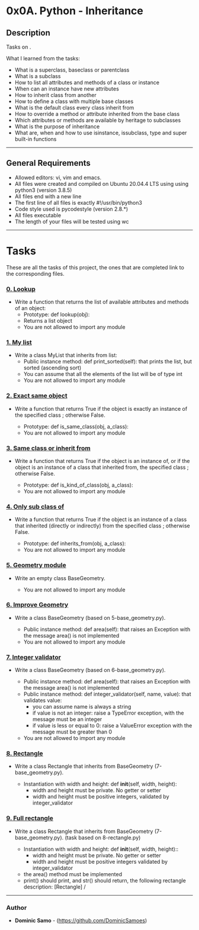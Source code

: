 # 0x0A. Python - Inheritance

## Description

Tasks on .

What I learned from the tasks:

* What is a superclass, baseclass or parentclass
* What is a subclass
* How to list all attributes and methods of a class or instance
* When can an instance have new attributes
* How to inherit class from another
* How to define a class with multiple base classes
* What is the default class every class inherit from
* How to override a method or attribute inherited from the base class
* Which attributes or methods are available by heritage to subclasses
* What is the purpose of inheritance
* What are, when and how to use isinstance, issubclass, type and super built-in functions

---

## General Requirements
* Allowed editors: vi, vim and emacs.
* All files were created and compiled on Ubuntu 20.04.4 LTS using using python3 (version 3.8.5)
* All files end with a new line
* The first line of all files is exactly #!/usr/bin/python3
* Code style used is pycodestyle (version 2.8.*)
* All files executable
* The length of your files will be tested using wc
---

# Tasks

These are all the tasks of this project, the ones that are completed link to the corresponding files.

### [0. Lookup](./0-lookup.py)
* Write a function that returns the list of available attributes and methods of an object:
  	- Prototype: def lookup(obj):
	- Returns a list object
	- You are not allowed to import any module

### [1. My list](./1-my_list.py)
* Write a class MyList that inherits from list:
	- Public instance method: def print_sorted(self): that prints the list, but sorted (ascending sort)
	- You can assume that all the elements of the list will be of type int
	- You are not allowed to import any module

### [2. Exact same object](./2-is_same_class.py)
* Write a function that returns True if the object is exactly an instance of the specified class ; otherwise False.

	- Prototype: def is_same_class(obj, a_class):
	- You are not allowed to import any module

### [3. Same class or inherit from](./3-is_kind_of_class.py)
* Write a function that returns True if the object is an instance of, or if the object is an instance of a class that inherited from, the specified class ; otherwise False.

	- Prototype: def is_kind_of_class(obj, a_class):
	- You are not allowed to import any module

### [4. Only sub class of](./4-inherits_from.py)
* Write a function that returns True if the object is an instance of a class that inherited (directly or indirectly) from the specified class ; otherwise False.

	- Prototype: def inherits_from(obj, a_class):
	- You are not allowed to import any module
### [5. Geometry module](./5-base_geometry.py)
* Write an empty class BaseGeometry.

	- You are not allowed to import any module


### [6. Improve Geometry](./6-base_geometry.py)
* Write a class BaseGeometry (based on 5-base_geometry.py).

	- Public instance method: def area(self): that raises an Exception with the message area() is not implemented
	- You are not allowed to import any module

### [7. Integer validator](./7-base_geometry.py)
* Write a class BaseGeometry (based on 6-base_geometry.py).

	- Public instance method: def area(self): that raises an Exception with the message area() is not implemented
	- Public instance method: def integer_validator(self, name, value): that validates value:
		+ you can assume name is always a string
		+ if value is not an integer: raise a TypeError exception, with the message <name> must be an integer
		+ if value is less or equal to 0: raise a ValueError exception with the message <name> must be greater than 0
	- You are not allowed to import any module

### [8. Rectangle](./8-rectangle.py)
* Write a class Rectangle that inherits from BaseGeometry (7-base_geometry.py).

	- Instantiation with width and height: def __init__(self, width, height):
		+ width and height must be private. No getter or setter
		+ width and height must be positive integers, validated by integer_validator

### [9. Full rectangle](./9-rectangle.py)
* Write a class Rectangle that inherits from BaseGeometry (7-base_geometry.py). (task based on 8-rectangle.py)

	- Instantiation with width and height: def __init__(self, width, height)::
		+ width and height must be private. No getter or setter
		+ width and height must be positive integers validated by integer_validator
	- the area() method must be implemented
	- print() should print, and str() should return, the following rectangle description: [Rectangle] <width>/<height>



---

### Author
* **Dominic Samo** - (https://github.com/DominicSamoes)
